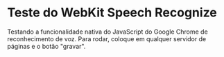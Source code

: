 # Teste do WebKit Speech Recognize
Testando a funcionalidade nativa do JavaScript do Google Chrome de reconhecimento de voz.
Para rodar, coloque em qualquer servidor de páginas e o botão "gravar".
